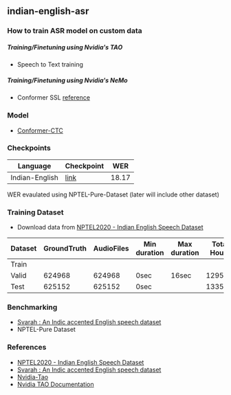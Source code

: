 ## indian-english-asr

### How to train ASR model on custom data
##### Training/Finetuning using Nvidia's TAO
- Speech to Text training 
  
##### Training/Finetuning using Nvidia's NeMo
- Conformer SSL [reference](https://catalog.ngc.nvidia.com/orgs/nvidia/teams/nemo/models/ssl_en_conformer_large)
  
### Model
- [Conformer-CTC](https://docs.nvidia.com/deeplearning/nemo/user-guide/docs/en/stable/asr/models.html#conformer-ctc)

### Checkpoints
|   Language   | Checkpoint | WER |
|--------------|------------|-----|
|Indian-English|  [link](https://drive.google.com/file/d/1psieM9Mq_xFkr2RQgdIPuKX9e36wFBPf/view?usp=sharing)  |18.17|  

WER evaulated using NPTEL-Pure-Dataset (later will include other dataset)
    
### Training Dataset
- Download data from [NPTEL2020 - Indian English Speech Dataset](https://github.com/AI4Bharat/NPTEL2020-Indian-English-Speech-Dataset)
  
| Dataset | GroundTruth | AudioFiles | Min duration | Max duration | Total Hours | 
|---------|-------------|------------|--------------|--------------|-------------|
|  Train  |             |            |              |              |             |
|  Valid  |   624968    |   624968   |     0sec     |     16sec    |   1295.84   |
|  Test   |   625152    |   625152   |     0sec     |              |   1335.74   |

### Benchmarking 
- [Svarah : An Indic accented English speech dataset](https://github.com/AI4Bharat/Svarah/tree/master)
- NPTEL-Pure Dataset
  
### References
- [NPTEL2020 - Indian English Speech Dataset](https://github.com/AI4Bharat/NPTEL2020-Indian-English-Speech-Dataset)
- [Svarah : An Indic accented English speech dataset](https://github.com/AI4Bharat/Svarah/tree/master)
- [Nvidia-Tao](https://github.com/NVIDIA-AI-IOT/nvidia-tao)
- [Nvidia TAO Documentation](https://docs.nvidia.com/tao/tao-toolkit/text/asr/speech_recognition_with_conformer.html)
